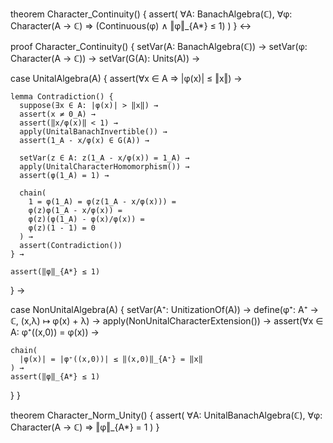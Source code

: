 theorem Character_Continuity() {
  assert(
    ∀A: BanachAlgebra(ℂ),
    ∀φ: Character(A → ℂ) ⇒ 
    (Continuous(φ) ∧ ‖φ‖_{A*} ≤ 1)
  )
} ↔

proof Character_Continuity() {
  setVar(A: BanachAlgebra(ℂ)) →
  setVar(φ: Character(A → ℂ)) →
  setVar(G(A): Units(A)) →
  
  case UnitalAlgebra(A) {
    assert(∀x ∈ A ⇒ |φ(x)| ≤ ‖x‖) →
    
    lemma Contradiction() {
      suppose(∃x ∈ A: |φ(x)| > ‖x‖) →
      assert(x ≠ 0_A) →
      assert(‖x/φ(x)‖ < 1) →
      apply(UnitalBanachInvertible()) →
      assert(1_A - x/φ(x) ∈ G(A)) →
      
      setVar(z ∈ A: z(1_A - x/φ(x)) = 1_A) →
      apply(UnitalCharacterHomomorphism()) →
      assert(φ(1_A) = 1) →
      
      chain(
        1 = φ(1_A) = φ(z(1_A - x/φ(x))) = 
        φ(z)φ(1_A - x/φ(x)) = 
        φ(z)(φ(1_A) - φ(x)/φ(x)) =
        φ(z)(1 - 1) = 0
      ) →
      assert(Contradiction())
    } →
    
    assert(‖φ‖_{A*} ≤ 1)
  } →
  
  case NonUnitalAlgebra(A) {
    setVar(A⁺: UnitizationOf(A)) →
    define(φ⁺: A⁺ → ℂ, (x,λ) ↦ φ(x) + λ) →
    apply(NonUnitalCharacterExtension()) →
    assert(∀x ∈ A: φ⁺((x,0)) = φ(x)) →
    
    chain(
      |φ(x)| = |φ⁺((x,0))| ≤ ‖(x,0)‖_{A⁺} = ‖x‖
    ) →
    assert(‖φ‖_{A*} ≤ 1)
  }
}

theorem Character_Norm_Unity() {
  assert(
    ∀A: UnitalBanachAlgebra(ℂ),
    ∀φ: Character(A → ℂ) ⇒ 
    ‖φ‖_{A*} = 1
  )
}